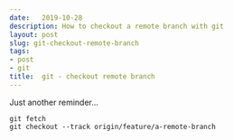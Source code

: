 ```yaml
---
date:   2019-10-28
description: How to checkout a remote branch with git
layout: post
slug: git-checkout-remote-branch
tags:
- post
- git
title:  git - checkout remote branch
---
```


Just another reminder...

```shell
git fetch
git checkout --track origin/feature/a-remote-branch
```
